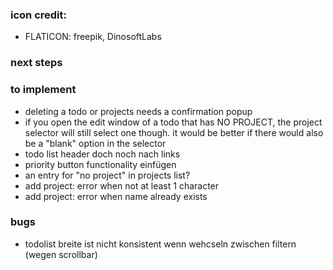 ### icon credit:

- FLATICON: freepik, DinosoftLabs

### next steps

### to implement

- deleting a todo or projects needs a confirmation popup
- if you open the edit window of a todo that has NO PROJECT, the project selector will still select one though. it would be better if there would also be a "blank" option in the selector
- todo list header doch noch nach links
- priority button functionality einfügen
- an entry for "no project" in projects list?
- add project: error when not at least 1 character
- add project: error when name already exists

### bugs

- todolist breite ist nicht konsistent wenn wehcseln zwischen filtern (wegen scrollbar)
